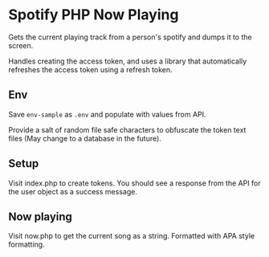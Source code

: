 # Spotify PHP Now Playing

Gets the current playing track from a person's spotify and dumps it to the screen.

Handles creating the access token, and uses a library that automatically refreshes the access token using a refresh token.

## Env

Save `env-sample` as `.env` and populate with values from API.

Provide a salt of random file safe characters to obfuscate the token text files (May change to a database in the future).

## Setup

Visit index.php to create tokens. You should see a response from the API for the user object as a success message.

## Now playing

Visit now.php to get the current song as a string. Formatted with APA style formatting.


